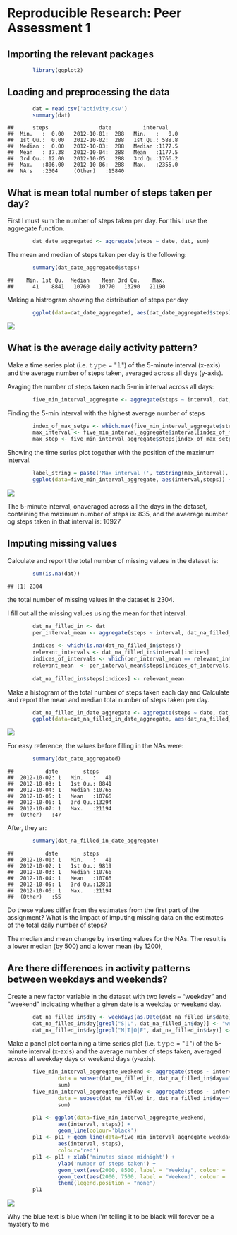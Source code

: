 # Reproducible Research: Peer Assessment 1
## Importing the relevant packages

```r
        library(ggplot2)
```

## Loading and preprocessing the data

```r
        dat = read.csv('activity.csv')
        summary(dat)
```

```
##      steps                date          interval     
##  Min.   :  0.00   2012-10-01:  288   Min.   :   0.0  
##  1st Qu.:  0.00   2012-10-02:  288   1st Qu.: 588.8  
##  Median :  0.00   2012-10-03:  288   Median :1177.5  
##  Mean   : 37.38   2012-10-04:  288   Mean   :1177.5  
##  3rd Qu.: 12.00   2012-10-05:  288   3rd Qu.:1766.2  
##  Max.   :806.00   2012-10-06:  288   Max.   :2355.0  
##  NA's   :2304     (Other)   :15840
```

## What is mean total number of steps taken per day?
First I must sum the number of steps taken per day. For this I use the aggregate function.

```r
        dat_date_aggregated <- aggregate(steps ~ date, dat, sum)
```
The mean and median of steps taken per day is the following:

```r
        summary(dat_date_aggregated$steps)
```

```
##    Min. 1st Qu.  Median    Mean 3rd Qu.    Max. 
##      41    8841   10760   10770   13290   21190
```
Making a histrogram showing the distribution of steps per day

```r
        ggplot(data=dat_date_aggregated, aes(dat_date_aggregated$steps)) + geom_histogram(binwidth = 1000)
```

![](PA1_template_files/figure-html/unnamed-chunk-5-1.png)<!-- -->
## What is the average daily activity pattern?
Make a time series plot (i.e. 𝚝𝚢𝚙𝚎 = "𝚕") of the 5-minute interval (x-axis) and the average number of steps taken, averaged across all days (y-axis). 

Avaging the number of steps taken each 5-min interval across all days:

```r
        five_min_interval_aggregate <- aggregate(steps ~ interval, dat, sum)        
```
Finding the 5-min interval with the highest average number of steps

```r
        index_of_max_setps <- which.max(five_min_interval_aggregate$steps)
        max_interval <- five_min_interval_aggregate$interval[index_of_max_setps]
        max_step <- five_min_interval_aggregate$steps[index_of_max_setps]
```

Showing the time series plot together with the position of the maximum interval.

```r
        label_string = paste('Max interval (', toString(max_interval), ', ', toString(max_step),')')
        ggplot(data=five_min_interval_aggregate, aes(interval,steps)) + geom_line() + geom_point(aes(max_interval, max_step, colour='red')) + geom_text(aes(max_interval+500, max_step, label = label_string, colour = 'red') ) + theme(legend.position = "none")
```

![](PA1_template_files/figure-html/unnamed-chunk-8-1.png)<!-- -->

The 5-minute interval, onaveraged across all the days in the dataset, containing the maximum number of steps is: 835, and the avaerage number og steps taken in that interval is: 10927  

## Imputing missing values
Calculate and report the total number of missing values in the dataset is:

```r
        sum(is.na(dat))
```

```
## [1] 2304
```
the total number of missing values in the dataset is 2304.

I fill out all the missing values using the mean for that interval. 

```r
        dat_na_filled_in <- dat
        per_interval_mean <- aggregate(steps ~ interval, dat_na_filled_in, mean) 
        
        indices <- which(is.na(dat_na_filled_in$steps))
        relevant_intervals <- dat_na_filled_in$interval[indices]
        indices_of_intervals <- which(per_interval_mean == relevant_intervals)
        relevant_mean  <- per_interval_mean$steps[indices_of_intervals]
        
        dat_na_filled_in$steps[indices] <- relevant_mean
```

Make a histogram of the total number of steps taken each day and Calculate and report the mean and median total number of steps taken per day. 

```r
        dat_na_filled_in_date_aggregate <- aggregate(steps ~ date, dat_na_filled_in, sum)
        ggplot(data=dat_na_filled_in_date_aggregate, aes(dat_na_filled_in_date_aggregate$steps)) + geom_histogram(binwidth = 1000)
```

![](PA1_template_files/figure-html/unnamed-chunk-11-1.png)<!-- -->

For easy reference, the values before filling in the NAs were:

```r
        summary(dat_date_aggregated)
```

```
##          date        steps      
##  2012-10-02: 1   Min.   :   41  
##  2012-10-03: 1   1st Qu.: 8841  
##  2012-10-04: 1   Median :10765  
##  2012-10-05: 1   Mean   :10766  
##  2012-10-06: 1   3rd Qu.:13294  
##  2012-10-07: 1   Max.   :21194  
##  (Other)   :47
```
After, they ar:

```r
        summary(dat_na_filled_in_date_aggregate)
```

```
##          date        steps      
##  2012-10-01: 1   Min.   :   41  
##  2012-10-02: 1   1st Qu.: 9819  
##  2012-10-03: 1   Median :10766  
##  2012-10-04: 1   Mean   :10766  
##  2012-10-05: 1   3rd Qu.:12811  
##  2012-10-06: 1   Max.   :21194  
##  (Other)   :55
```
Do these values differ from the estimates from the first part of the assignment? What is the impact of imputing missing data on the estimates of the total daily number of steps?

The median and mean change by inserting values for the NAs. The result is a lower median (by 500) and a lower mean (by 1200),

## Are there differences in activity patterns between weekdays and weekends?
Create a new factor variable in the dataset with two levels – “weekday” and “weekend” indicating whether a given date is a weekday or weekend day.

```r
        dat_na_filled_in$day <- weekdays(as.Date(dat_na_filled_in$date))
        dat_na_filled_in$day[grepl("S|L", dat_na_filled_in$day)] <- "weekend"
        dat_na_filled_in$day[grepl("M|T|O|F", dat_na_filled_in$day)] <- "weekday"
```
Make a panel plot containing a time series plot (i.e. 𝚝𝚢𝚙𝚎 = "𝚕") of the 5-minute interval (x-axis) and the average number of steps taken, averaged across all weekday days or weekend days (y-axis). 

```r
        five_min_interval_aggregate_weekend <- aggregate(steps ~ interval, 
                data = subset(dat_na_filled_in, dat_na_filled_in$day=="weekend"), 
                sum)  
        five_min_interval_aggregate_weekday <- aggregate(steps ~ interval, 
                data = subset(dat_na_filled_in, dat_na_filled_in$day=="weekday"), 
                sum) 
```


```r
        pl1 <- ggplot(data=five_min_interval_aggregate_weekend,
                aes(interval, steps)) + 
                geom_line(colour='black') 
        pl1 <- pl1 + geom_line(data=five_min_interval_aggregate_weekday,
                aes(interval, steps), 
                colour='red') 
        pl1 <- pl1 + xlab('minutes since midnight') +
                ylab('number of steps taken') + 
                geom_text(aes(2000, 8500, label = "Weekday", colour = 'red') ) + 
                geom_text(aes(2000, 7500, label = "Weekend", colour = 'black') ) +
                theme(legend.position = "none")
        pl1
```

![](PA1_template_files/figure-html/unnamed-chunk-16-1.png)<!-- -->

Why the blue text is blue when I'm telling it to be black will forever be a mystery to me

